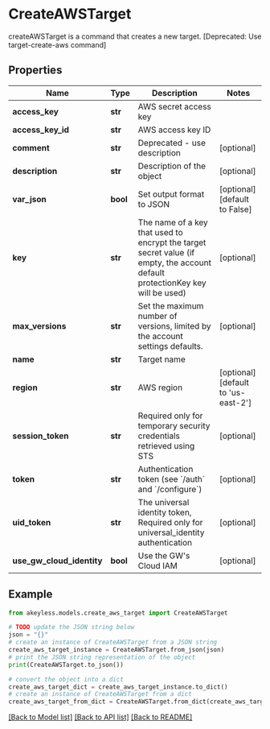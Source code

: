 # CreateAWSTarget

createAWSTarget is a command that creates a new target. [Deprecated: Use target-create-aws command]

## Properties

Name | Type | Description | Notes
------------ | ------------- | ------------- | -------------
**access_key** | **str** | AWS secret access key | 
**access_key_id** | **str** | AWS access key ID | 
**comment** | **str** | Deprecated - use description | [optional] 
**description** | **str** | Description of the object | [optional] 
**var_json** | **bool** | Set output format to JSON | [optional] [default to False]
**key** | **str** | The name of a key that used to encrypt the target secret value (if empty, the account default protectionKey key will be used) | [optional] 
**max_versions** | **str** | Set the maximum number of versions, limited by the account settings defaults. | [optional] 
**name** | **str** | Target name | 
**region** | **str** | AWS region | [optional] [default to 'us-east-2']
**session_token** | **str** | Required only for temporary security credentials retrieved using STS | [optional] 
**token** | **str** | Authentication token (see &#x60;/auth&#x60; and &#x60;/configure&#x60;) | [optional] 
**uid_token** | **str** | The universal identity token, Required only for universal_identity authentication | [optional] 
**use_gw_cloud_identity** | **bool** | Use the GW&#39;s Cloud IAM | [optional] 

## Example

```python
from akeyless.models.create_aws_target import CreateAWSTarget

# TODO update the JSON string below
json = "{}"
# create an instance of CreateAWSTarget from a JSON string
create_aws_target_instance = CreateAWSTarget.from_json(json)
# print the JSON string representation of the object
print(CreateAWSTarget.to_json())

# convert the object into a dict
create_aws_target_dict = create_aws_target_instance.to_dict()
# create an instance of CreateAWSTarget from a dict
create_aws_target_from_dict = CreateAWSTarget.from_dict(create_aws_target_dict)
```
[[Back to Model list]](../README.md#documentation-for-models) [[Back to API list]](../README.md#documentation-for-api-endpoints) [[Back to README]](../README.md)


